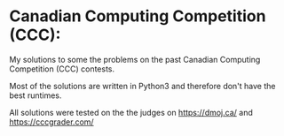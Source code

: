 # Canadian Computing Competition (CCC):
My solutions to some the problems on the past Canadian Computing Competition (CCC) contests.

Most of the solutions are written in Python3 and therefore don't have the best runtimes.

All solutions were tested on the the judges on https://dmoj.ca/ and https://cccgrader.com/ 
